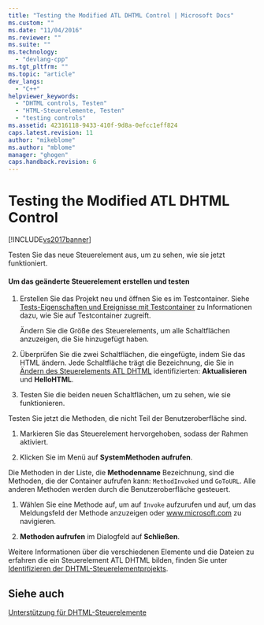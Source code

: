 ```yaml
---
title: "Testing the Modified ATL DHTML Control | Microsoft Docs"
ms.custom: ""
ms.date: "11/04/2016"
ms.reviewer: ""
ms.suite: ""
ms.technology: 
  - "devlang-cpp"
ms.tgt_pltfrm: ""
ms.topic: "article"
dev_langs: 
  - "C++"
helpviewer_keywords: 
  - "DHTML controls, Testen"
  - "HTML-Steuerelemente, Testen"
  - "testing controls"
ms.assetid: 42316118-9433-410f-9d8a-0efcc1eff824
caps.latest.revision: 11
author: "mikeblome"
ms.author: "mblome"
manager: "ghogen"
caps.handback.revision: 6
---
```

# Testing the Modified ATL DHTML Control
[!INCLUDE[vs2017banner](../assembler/inline/includes/vs2017banner.md)]

Testen Sie das neue Steuerelement aus, um zu sehen, wie sie jetzt funktioniert.  
  
#### Um das geänderte Steuerelement erstellen und testen  
  
1.  Erstellen Sie das Projekt neu und öffnen Sie es im Testcontainer.  Siehe [Tests\-Eigenschaften und Ereignisse mit Testcontainer](../mfc/testing-properties-and-events-with-test-container.md) zu Informationen dazu, wie Sie auf Testcontainer zugreift.  
  
     Ändern Sie die Größe des Steuerelements, um alle Schaltflächen anzuzeigen, die Sie hinzugefügt haben.  
  
2.  Überprüfen Sie die zwei Schaltflächen, die eingefügte, indem Sie das HTML ändern.  Jede Schaltfläche trägt die Bezeichnung, die Sie in [Ändern des Steuerelements ATL DHTML](../atl/modifying-the-atl-dhtml-control.md) identifizierten: **Aktualisieren** und **HelloHTML**.  
  
3.  Testen Sie die beiden neuen Schaltflächen, um zu sehen, wie sie funktionieren.  
  
 Testen Sie jetzt die Methoden, die nicht Teil der Benutzeroberfläche sind.  
  
1.  Markieren Sie das Steuerelement hervorgehoben, sodass der Rahmen aktiviert.  
  
2.  Klicken Sie im Menü auf **SystemMethoden aufrufen**.  
  
 Die Methoden in der Liste, die **Methodenname** Bezeichnung, sind die Methoden, die der Container aufrufen kann: `MethodInvoked` und `GoToURL`.  Alle anderen Methoden werden durch die Benutzeroberfläche gesteuert.  
  
1.  Wählen Sie eine Methode auf, um auf `Invoke` aufzurufen und auf, um das Meldungsfeld der Methode anzuzeigen oder www.microsoft.com zu navigieren.  
  
2.  **Methoden aufrufen** im Dialogfeld auf **Schließen**.  
  
 Weitere Informationen über die verschiedenen Elemente und die Dateien zu erfahren die ein Steuerelement ATL DHTML bilden, finden Sie unter [Identifizieren der DHTML\-Steuerelementprojekts](../atl/identifying-the-elements-of-the-dhtml-control-project.md).  
  
## Siehe auch  
 [Unterstützung für DHTML\-Steuerelemente](../atl/atl-support-for-dhtml-controls.md)